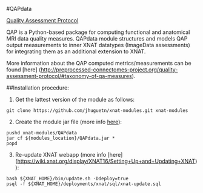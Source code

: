 #QAPdata

[Quality Assessment Protocol](http://preprocessed-connectomes-project.org/quality-assessment-protocol/)

QAP is a Python-based package for computing functional and anatomical MRI data quality measures. 
QAPdata module structures and models QAP output measurements to inner XNAT datatypes (ImageData assessments) for integrating them as an additional extension to XNAT.

More information about the QAP computed metrics/measurements can be found [here] (http://preprocessed-connectomes-project.org/quality-assessment-protocol/#taxonomy-of-qa-measures).

##Installation procedure:

1. Get the lattest version of the module as follows: 
  ```
  git clone https://github.com/jhuguetn/xnat-modules.git xnat-modules
  ```

2. Create the module jar file (more info [here](https://wiki.xnat.org/display/XNAT16/Exploring+Module+Structure)): 
  ```
  pushd xnat-modules/QAPdata
  jar cf ${modules_location}/QAPdata.jar *
  popd
  ```

3. Re-update XNAT webapp (more info [here] (https://wiki.xnat.org/display/XNAT16/Setting+Up+and+Updating+XNAT)):
  ```
  bash ${XNAT_HOME}/bin/update.sh -Ddeploy=true
  psql -f ${XNAT_HOME}/deployments/xnat/sql/xnat-update.sql
  ```
